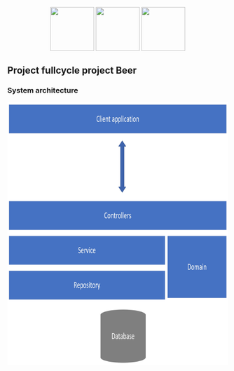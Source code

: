 <p align="center">
    <img src="https://devkico.itexto.com.br/wp-content/uploads/2014/08/spring-boot-project-logo.png" width="100px" height="100px"/>
    <img src="https://cdn.iconscout.com/icon/free/png-256/free-java-60-1174953.png" width="100px" height="100px"/>
    <img src="https://www.opc-router.de/wp-content/uploads/2021/03/mongodb_thumbnail.png" width="100px" height="100px"/>
    
</p>

## Project fullcycle project Beer 

### System architecture
<p align="center">
    <img src="https://github.com/augustojulio-code/imagens_arquiteturas_readme/blob/master/arquiteturaProjectBeer.jpeg" width="800px" height="600px"/>
</p>
